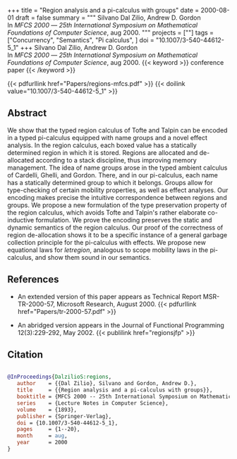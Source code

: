 +++
title = "Region analysis and a pi-calculus with groups"
date = 2000-08-01
draft = false
summary = """
Silvano Dal Zilio, Andrew D. Gordon <br />
In _MFCS 2000_ — _25th International Symposium on Mathematical Foundations of Computer Science_, aug 2000.
"""
projects = [""]
tags = ["Concurrency", "Semantics", "Pi calculus", ]
doi = "10.1007/3-540-44612-5_1"
+++
Silvano Dal Zilio, Andrew D. Gordon <br />
In _MFCS 2000_ — _25th International Symposium on Mathematical Foundations of Computer Science_, aug 2000.
{{< keyword >}} conference paper {{< /keyword >}}


{{< pdfurllink href="Papers/regions-mfcs.pdf" >}}
{{< doilink value="10.1007/3-540-44612-5_1" >}}

## Abstract
We show that the typed region calculus of Tofte and Talpin can be encoded in a typed
        pi-calculus equipped with name groups and a novel effect analysis. In the region calculus,
        each boxed value has a statically determined region in which it is stored. Regions are
        allocated and de-allocated according to a stack discipline, thus improving memory
        management. The idea of name groups arose in the typed ambient calculus of Cardelli, Ghelli,
        and Gordon. There, and in our pi-calculus, each name has a statically determined group to
        which it belongs. Groups allow for type-checking of certain mobility properties, as well as
        effect analyses. Our encoding makes precise the intuitive correspondence between regions and
        groups. We propose a new formulation of the type preservation property of the region
        calculus, which avoids Tofte and Talpin's rather elaborate co-inductive formulation. We
        prove the encoding preserves the static and dynamic semantics of the region calculus. Our
        proof of the correctness of region de-allocation shows it to be a specific instance of a
        general garbage collection principle for the pi-calculus with effects. We propose new
        equational laws for _letregion_, analogous to scope mobility laws in the pi-calculus, and
        show them sound in our semantics. 


## References
 *  An extended version of this paper appears as
      Technical Report MSR-TR-2000-57, Microsoft Research, August
      2000.
{{< pdfurllink href="Papers/tr-2000-57.pdf" >}}


 * An abridged version appears in
      the Journal of Functional Programming 12(3):229-292, May 2002.
{{< publilink href="regionsjfp" >}}




## Citation

```bibtex

@InProceedings{DalzilioS:regions,
   author    = {{Dal Zilio}, Silvano and Gordon, Andrew D.},
   title     = {{Region analysis and a pi-calculus with groups}},
   booktitle = {MFCS 2000 -- 25th International Symposium on Mathematical Foundations of Computer Science},
   series    = {Lecture Notes in Computer Science},
   volume    = {1893},
   publisher = {Springer-Verlag},
   doi = {10.1007/3-540-44612-5_1},
   pages     = {1--20},
   month     = aug, 
   year      = 2000
}

````

